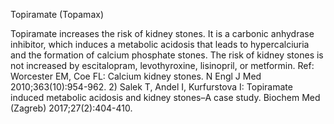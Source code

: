 Topiramate (Topamax)

Topiramate increases the risk of kidney stones. It is a carbonic anhydrase inhibitor, which induces a
metabolic acidosis that leads to hypercalciuria and the formation of calcium phosphate stones. The risk of
kidney stones is not increased by escitalopram, levothyroxine, lisinopril, or metformin.
Ref: Worcester EM, Coe FL: Calcium kidney stones. N Engl J Med 2010;363(10):954-962. 2) Salek T, Andel I, Kurfurstova
I: Topiramate induced metabolic acidosis and kidney stones–A case study. Biochem Med (Zagreb) 2017;27(2):404-410.